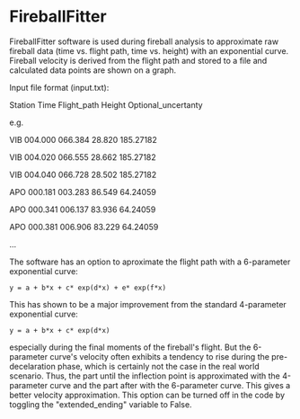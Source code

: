 FireballFitter
=========

FireballFitter software is used during fireball analysis to approximate raw fireball data (time vs. flight path, time vs. height) with an exponential curve.
Fireball velocity is derived from the flight path and stored to a file and calculated data points are shown on a graph.

Input file format (input.txt):

Station Time Flight_path Height Optional_uncertanty

e.g.

VIB 004.000 066.384 28.820  185.27182

VIB 004.020 066.555 28.662  185.27182

VIB 004.040 066.728 28.502  185.27182

APO 000.181 003.283 86.549   64.24059

APO 000.341 006.137 83.936   64.24059

APO 000.381 006.906 83.229   64.24059

...


The software has an option to aproximate the flight path with a 6-parameter exponential curve: 

`y = a + b*x + c* exp(d*x) + e* exp(f*x)`

This has shown to be a major improvement from the standard 4-parameter exponential curve:

`y = a + b*x + c* exp(d*x)`

especially during the final moments of the fireball's flight. But the 6-parameter curve's velocity often exhibits a tendency to rise during the pre-decelaration phase, which is certainly not the case in the real world scenario. Thus, the part until the inflection point is approximated with the 4-parameter curve and the part after with the 6-parameter curve. This gives a better velocity approximation.
This option can be turned off in the code by toggling the "extended_ending" variable to False.